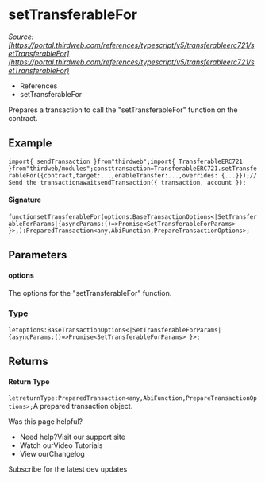 # setTransferableFor

*Source: [https://portal.thirdweb.com/references/typescript/v5/transferableerc721/setTransferableFor](https://portal.thirdweb.com/references/typescript/v5/transferableerc721/setTransferableFor)*

* References
* setTransferableFor

Prepares a transaction to call the "setTransferableFor" function on the contract.

## Example

`import{ sendTransaction }from"thirdweb";import{ TransferableERC721 }from"thirdweb/modules";consttransaction=TransferableERC721.setTransferableFor({contract,target:...,enableTransfer:...,overrides: {...}});// Send the transactionawaitsendTransaction({ transaction, account });`
#### Signature

`functionsetTransferableFor(options:BaseTransactionOptions<|SetTransferableForParams|{asyncParams:()=>Promise<SetTransferableForParams> }>,):PreparedTransaction<any,AbiFunction,PrepareTransactionOptions>;`
## Parameters

#### options

The options for the "setTransferableFor" function.

### Type

`letoptions:BaseTransactionOptions<|SetTransferableForParams|{asyncParams:()=>Promise<SetTransferableForParams> }>;`
## Returns

#### Return Type

`letreturnType:PreparedTransaction<any,AbiFunction,PrepareTransactionOptions>;`A prepared transaction object.

Was this page helpful?

* Need help?Visit our support site
* Watch ourVideo Tutorials
* View ourChangelog

Subscribe for the latest dev updates

